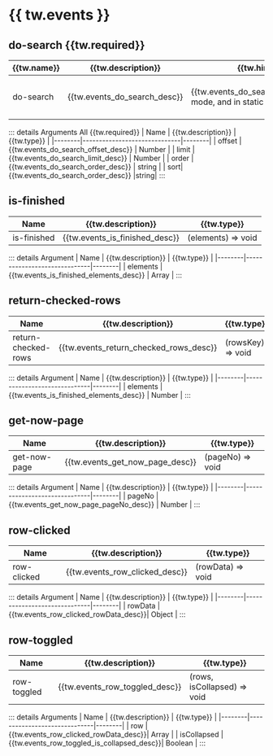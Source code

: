 <script setup>
import {tw} from "/locales/tw.js";
</script>

# {{ tw.events }}

## do-search <Badge type="danger" >{{tw.required}}</Badge>

| {{tw.name}} | {{tw.description}}           | {{tw.hint}}                                                            | {{tw.type}}                            |
| ----------- | ---------------------------- | ---------------------------------------------------------------------- | -------------------------------------- |
| do-search   | {{tw.events_do_search_desc}} | {{tw.events_do_search_hint}}efault mode, and in static mode, it's not. | `(offset, limit, order, sort) => void` |

::: details Arguments <Badge type="danger"  >All {{tw.required}}</Badge>
| Name | {{tw.description}} | {{tw.type}} |
|--------|------------------------------|--------|
| offset | {{tw.events_do_search_offset_desc}} | Number |
| limit | {{tw.events_do_search_limit_desc}} | Number |
| order | {{tw.events_do_search_order_desc}} | string |
| sort| {{tw.events_do_search_order_desc}} |string|
:::

## is-finished

| Name        | {{tw.description}}             | {{tw.type}}        |
| ----------- | ------------------------------ | ------------------ |
| is-finished | {{tw.events_is_finished_desc}} | (elements) => void |

::: details Argument
| Name | {{tw.description}} | {{tw.type}} |
|--------|------------------------------|--------|
| elements | {{tw.events_is_finished_elements_desc}} | Array |
:::

## return-checked-rows

| Name                | {{tw.description}}                     | {{tw.type}}       |
| ------------------- | -------------------------------------- | ----------------- |
| return-checked-rows | {{tw.events_return_checked_rows_desc}} | (rowsKey) => void |

::: details Argument
| Name | {{tw.description}} | {{tw.type}} |
|--------|------------------------------|--------|
| elements | {{tw.events_is_finished_elements_desc}} | Number |
:::

## get-now-page

| Name         | {{tw.description}}              | {{tw.type}}      |
| ------------ | ------------------------------- | ---------------- |
| get-now-page | {{tw.events_get_now_page_desc}} | (pageNo) => void |

::: details Argument
| Name | {{tw.description}} | {{tw.type}} |
|--------|------------------------------|--------|
| pageNo | {{tw.events_get_now_page_pageNo_desc}} | Number |
:::

## row-clicked

| Name        | {{tw.description}}             | {{tw.type}}       |
| ----------- | ------------------------------ | ----------------- |
| row-clicked | {{tw.events_row_clicked_desc}} | (rowData) => void |

::: details Argument
| Name | {{tw.description}} | {{tw.type}} |
|--------|------------------------------|--------|
| rowData | {{tw.events_row_clicked_rowData_desc}}| Object |
:::

## row-toggled

| Name        | {{tw.description}}             | {{tw.type}}                 |
| ----------- | ------------------------------ | --------------------------- |
| row-toggled | {{tw.events_row_toggled_desc}} | (rows, isCollapsed) => void |

::: details Arguments
| Name | {{tw.description}} | {{tw.type}} |
|--------|------------------------------|--------|
| row | {{tw.events_row_clicked_rowData_desc}}| Array |
| isCollapsed | {{tw.events_row_toggled_is_collapsed_desc}}| Boolean |
:::
